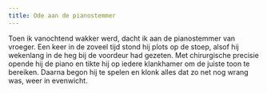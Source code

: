 ```yaml
---
title: Ode aan de pianostemmer
---
```

Toen ik vanochtend wakker werd, dacht ik aan de pianostemmer van vroeger. Een keer in de zoveel tijd stond hij plots op de stoep, alsof hij wekenlang in de heg bij de voordeur had gezeten. Met chirurgische precisie opende hij de piano en tikte hij op iedere klankhamer om de juiste toon te bereiken. Daarna begon hij te spelen en klonk alles dat zo net nog wrang was, weer in evenwicht.
